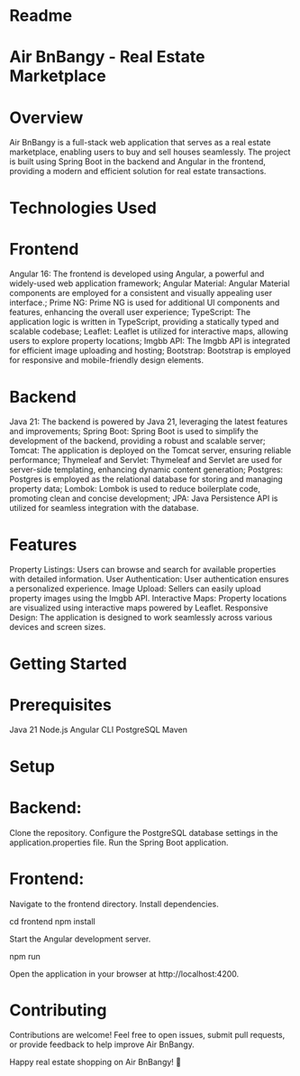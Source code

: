 # Readme

# Air BnBangy - Real Estate Marketplace

# Overview

Air BnBangy is a full-stack web application that serves as a real estate marketplace, enabling users to buy and sell houses seamlessly. The project is built using Spring Boot in the backend and Angular in the frontend, providing a modern and efficient solution for real estate transactions.

# Technologies Used

# Frontend

Angular 16: The frontend is developed using Angular, a powerful and widely-used web application framework;
Angular Material: Angular Material components are employed for a consistent and visually appealing user interface.;
Prime NG: Prime NG is used for additional UI components and features, enhancing the overall user experience;
TypeScript: The application logic is written in TypeScript, providing a statically typed and scalable codebase;
Leaflet: Leaflet is utilized for interactive maps, allowing users to explore property locations;
Imgbb API: The Imgbb API is integrated for efficient image uploading and hosting;
Bootstrap: Bootstrap is employed for responsive and mobile-friendly design elements.

# Backend

Java 21: The backend is powered by Java 21, leveraging the latest features and improvements;
Spring Boot: Spring Boot is used to simplify the development of the backend, providing a robust and scalable server;
Tomcat: The application is deployed on the Tomcat server, ensuring reliable performance;
Thymeleaf and Servlet: Thymeleaf and Servlet are used for server-side templating, enhancing dynamic content generation;
Postgres: Postgres is employed as the relational database for storing and managing property data;
Lombok: Lombok is used to reduce boilerplate code, promoting clean and concise development;
JPA: Java Persistence API is utilized for seamless integration with the database.

# Features

Property Listings: Users can browse and search for available properties with detailed information.
User Authentication: User authentication ensures a personalized experience.
Image Upload: Sellers can easily upload property images using the Imgbb API.
Interactive Maps: Property locations are visualized using interactive maps powered by Leaflet.
Responsive Design: The application is designed to work seamlessly across various devices and screen sizes.

# Getting Started

# Prerequisites

Java 21
Node.js
Angular CLI
PostgreSQL
Maven

# Setup

# Backend:
Clone the repository.
Configure the PostgreSQL database settings in the application.properties file.
Run the Spring Boot application.

# Frontend:
Navigate to the frontend directory.
Install dependencies.

cd frontend
npm install

Start the Angular development server.

npm run

Open the application in your browser at http://localhost:4200.

# Contributing
Contributions are welcome! Feel free to open issues, submit pull requests, or provide feedback to help improve Air BnBangy.

Happy real estate shopping on Air BnBangy! 🏡